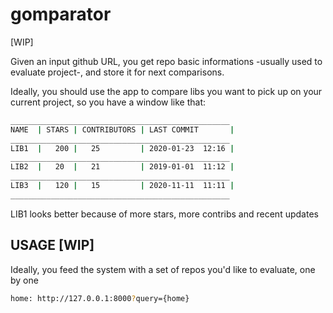 # gomparator

[WIP]

Given an input github URL, you get repo basic informations -usually used to evaluate project-, and store it for next comparisons.

Ideally, you should use the app to compare libs you want to pick up on your current project, so you have a window like that:

```bash
_________________________________________________
NAME  | STARS | CONTRIBUTORS | LAST COMMIT       |
_________________________________________________
LIB1  |   200 |   25         | 2020-01-23  12:16 |
_________________________________________________
LIB2  |   20  |   21         | 2019-01-01  11:12 |
_________________________________________________
LIB3  |   120 |   15         | 2020-11-11  11:11 |
_________________________________________________
```

LIB1 looks better because of more stars, more contribs and recent updates 

## USAGE [WIP]

Ideally, you feed the system with a set of repos you'd like to evaluate, one by one

```bash
home: http://127.0.0.1:8000?query={home}
```

